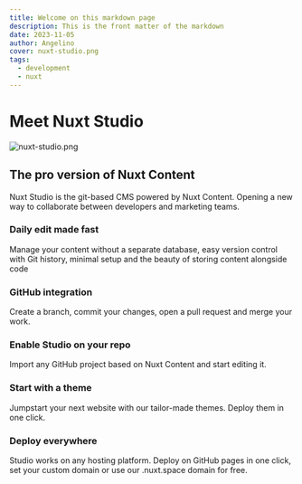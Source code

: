 ```yaml
---
title: Welcome on this markdown page
description: This is the front matter of the markdown
date: 2023-11-05
author: Angelino
cover: nuxt-studio.png
tags:
  - development
  - nuxt 
---
```


# Meet Nuxt Studio

![nuxt-studio.png](/images/blog/nuxt-studio.png)

## The pro version of Nuxt Content

Nuxt Studio is the git-based CMS powered by Nuxt Content.
Opening a new way to collaborate between developers and marketing teams.

### Daily edit made fast
Manage your content without a separate database, easy version control with Git history, minimal setup and the beauty of storing content alongside code

### GitHub integration
Create a branch, commit your changes, open a pull request and merge your work.

### Enable Studio on your repo
Import any GitHub project based on Nuxt Content and start editing it.

### Start with a theme
Jumpstart your next website with our tailor-made themes. Deploy them in one click.

### Deploy everywhere
Studio works on any hosting platform. Deploy on GitHub pages in one click, set your custom domain or use our .nuxt.space domain for free.
